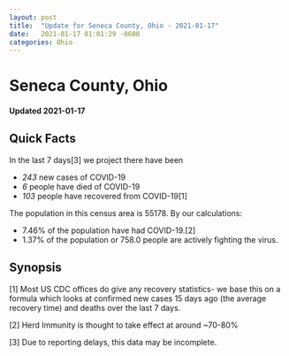 ```yaml
---
layout: post
title:  "Update for Seneca County, Ohio - 2021-01-17"
date:   2021-01-17 01:01:29 -0600
categories: Ohio
---
```


# Seneca County, Ohio
#### Updated 2021-01-17

## Quick Facts

In the last 7 days[3] we project there have been
- *243* new cases of COVID-19
- *6* people have died of COVID-19
- *103* people have recovered from COVID-19[1]

The population in this census area is 55178. By our calculations:
- 7.46% of the population have had COVID-19.[2]
- 1.37% of the population or 758.0 people are actively fighting the virus.

## Synopsis




[1] Most US CDC offices do give any recovery statistics- we base this on a formula which looks at confirmed new cases
15 days ago (the average recovery time) and deaths over the last 7 days.

[2] Herd Immunity is thought to take effect at around ~70-80%

[3] Due to reporting delays, this data may be incomplete.
 
    